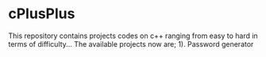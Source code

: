 # cPlusPlus
This repository contains projects codes on c++ ranging from easy to hard in terms of difficulty...
The available projects now are;
1). Password generator
